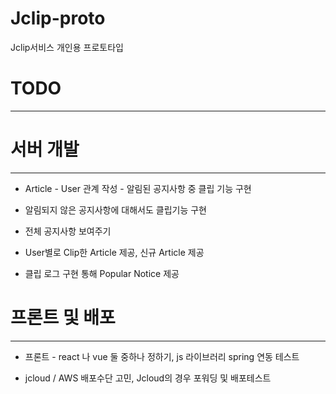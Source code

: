 # Jclip-proto
Jclip서비스 개인용 프로토타입

# TODO
---

# 서버 개발
---

* Article - User 관계 작성 - 알림된 공지사항 중 클립 기능 구현

* 알림되지 않은 공지사항에 대해서도 클립기능 구현

* 전체 공지사항 보여주기

* User별로 Clip한 Article 제공, 신규 Article 제공

* 클립 로그 구현 통해 Popular Notice 제공


# 프론트 및 배포
---

* 프론트 - react 나 vue 둘 중하나 정하기, js 라이브러리 spring 연동 테스트

* jcloud / AWS 배포수단 고민, Jcloud의 경우 포워딩 및 배포테스트
